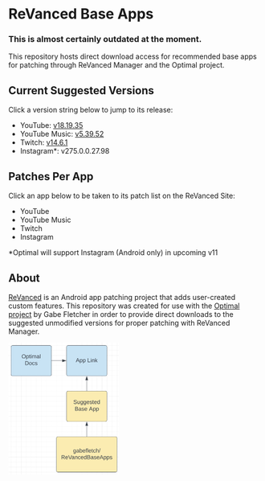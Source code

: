 # ReVanced Base Apps

### This is almost certainly outdated at the moment.

This repository hosts direct download access for recommended base apps for patching through ReVanced Manager and the Optimal project. 

## Current Suggested Versions
Click a version string below to jump to its release:
- YouTube: [v18.19.35](https://github.com/gabefletch/ReVanced-BaseApps/releases/tag/YT-v18.19.35)
- YouTube Music: [v5.39.52](https://github.com/gabefletch/ReVanced-BaseApps/releases/tag/M-v5.39.52)
- Twitch: [v14.6.1](https://github.com/gabefletch/ReVanced-BaseApps/releases/tag/TW-v14.6.1)
- Instagram*: v275.0.0.27.98

## Patches Per App
Click an app below to be taken to its patch list on the ReVanced Site:
- YouTube 
- YouTube Music 
- Twitch
- Instagram

*Optimal will support Instagram (Android only) in upcoming v11

## About
[ReVanced](https://github.com/revanced) is an Android app patching project that adds user-created custom features. This repository was created for use with the [Optimal project](https://dub.sh/optimal) by Gabe Fletcher in order to provide direct downloads to the suggested unmodified versions for proper patching with ReVanced Manager. 

<img src="https://github.com/gabefletch/image-cdn/blob/main/IMG_3605.jpeg" width=220>
